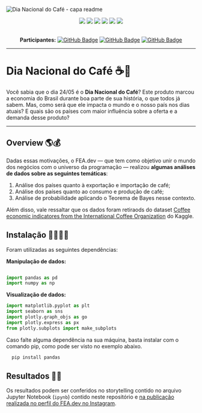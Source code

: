 ![Dia Nacional do Café - capa readme](https://github.com/fea-dev-usp/Dia-Nacional-do-Cafe/assets/122839919/eae38324-f6ed-41c4-8e99-fa5c711afdcd)

<div align="center">
 
 <img src="https://img.shields.io/badge/Python-FFD43B?style=for-the-badge&logo=python&logoColor=blue" />
 <img src="https://img.shields.io/badge/pandas-%23150458.svg?style=for-the-badge&logo=pandas&logoColor=white"/>
 <img src="https://img.shields.io/badge/numpy-%23013243.svg?style=for-the-badge&logo=numpy&logoColor=white"/>
 <img src="https://img.shields.io/badge/Matplotlib-%23ffffff.svg?style=for-the-badge&logo=Matplotlib&logoColor=black"/>
 <img src="https://img.shields.io/badge/Plotly-%233F4F75.svg?style=for-the-badge&logo=plotly&logoColor=white" />
 <img src="https://img.shields.io/badge/Instagram-E4405F?style=for-the-badge&logo=instagram&logoColor=white" />

</div>

<br>

<div align="center">

  **Participantes:** <a href="https://github.com/GvFreitas1">[![GitHub Badge](https://img.shields.io/badge/Guilherme_Freitas-100000?style=for-the-badge&logo=GitHub&logoColor=white)](https://github.com/GvFreitas1)</a> 
  <a href="https://github.com/Pennini">[![GitHub Badge](https://img.shields.io/badge/André_Pennini-100000?style=for-the-badge&logo=GitHub&logoColor=white)](https://github.com/Pennini)</a>
  <a href="https://github.com/Vitorak2">[![GitHub Badge](https://img.shields.io/badge/Vitor_Katayama-100000?style=for-the-badge&logo=GitHub&logoColor=white)](https://github.com/Vitorak2)</a> 

</div>

---

# Dia Nacional do Café ☕🥱

Você sabia que o dia 24/05 é o **Dia Nacional do Café**? Este produto marcou a economia do Brasil durante boa parte de sua história, o que todos já sabem. Mas, como será que ele impacta o mundo e o nosso país nos dias atuais? E quais são os países com maior influência sobre a oferta e a demanda desse produto?

---

## Overview 🌎💰

Dadas essas motivações, o FEA.dev — que tem como objetivo unir o mundo dos negócios com o universo da programação — realizou **algumas análises de dados sobre as seguintes temáticas**:

1. Análise dos países quanto à exportação e importação de café;
2. Análise dos países quanto ao consumo e produção de café;
3. Análise de probabilidade aplicando o Teorema de Bayes nesse contexto.

Além disso, vale ressaltar que os dados foram retiraods do dataset [Coffee economic indicatores from the International Coffee Organization](https://www.kaggle.com/datasets/michals22/coffee-dataset) do Kaggle.

## Instalação 👨‍💻👩‍💻

Foram utilizadas as seguintes dependências:

__Manipulação de dados:__
```python

import pandas as pd
import numpy as np
```

__Visualização de dados:__
```python
import matplotlib.pyplot as plt
import seaborn as sns
import plotly.graph_objs as go
import plotly.express as px
from plotly.subplots import make_subplots
```

Caso falte alguma dependência na sua máquina, basta instalar com o comando pip, como pode ser visto no exemplo abaixo.
```python
  pip install pandas
```

## Resultados 💛🖤

Os resultados podem ser conferidos no storytelling contido no arquivo Jupyter Notebook (`ipynb`) contido neste repositório e [na publicação realizada no perfil do FEA.dev no Instagram](https://www.instagram.com/p/C7XztesuQbb/?img_index=1).
